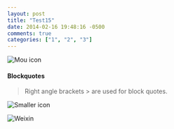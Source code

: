 ```yaml
---
layout: post
title: "Test15"
date: 2014-02-16 19:48:16 -0500
comments: true
categories: ["1", "2", "3"]
---
```


![Mou icon](http://mouapp.com/Mou_128.png)  
#### Blockquotes

> Right angle brackets &gt; are used for block quotes.

![Smaller icon](http://smallerapp.com/favicon.ico "Title here")

![Weixin](http://farm8.staticflickr.com/7437/12646418495_bc854c97d1_o.jpg "Weixin")
 

